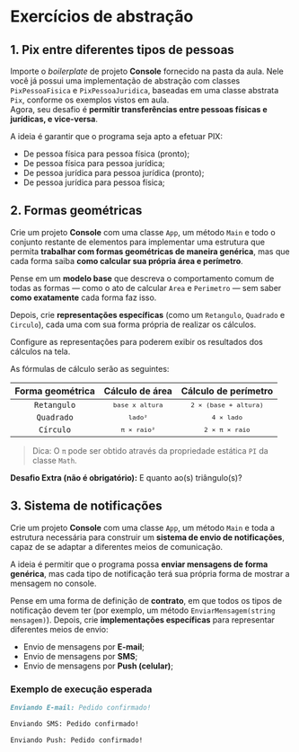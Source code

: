 # Exercícios de abstração

## 1. Pix entre diferentes tipos de pessoas

Importe o _boilerplate_ de projeto **Console** fornecido na pasta da aula. Nele você já possui uma implementação de abstração com classes `PixPessoaFisica` e `PixPessoaJuridica`, baseadas em uma classe abstrata `Pix`, conforme os exemplos vistos em aula.  
Agora, seu desafio é **permitir transferências entre pessoas físicas e jurídicas, e vice-versa**.

A ideia é garantir que o programa seja apto a efetuar PIX:
  
- De pessoa física para pessoa física (pronto);
- De pessoa física para pessoa jurídica;
- De pessoa jurídica para pessoa jurídica (pronto);
- De pessoa jurídica para pessoa física;

## 2. Formas geométricas

Crie um projeto **Console** com uma classe `App`, um método `Main` e todo o conjunto restante de elementos para implementar uma estrutura que permita **trabalhar com formas geométricas de maneira genérica**, mas que cada forma saiba **como calcular sua própria área e perímetro**.

Pense em um **modelo base** que descreva o comportamento comum de todas as formas — como o ato de calcular `Area` e `Perimetro` — sem saber **como exatamente** cada forma faz isso.

Depois, crie **representações específicas** (como um `Retangulo`, `Quadrado` e `Circulo`), cada uma com sua forma própria de realizar os cálculos.

Configure as representações para poderem exibir os resultados dos cálculos na tela.

As fórmulas de cálculo serão as seguintes:

| Forma geométrica | Cálculo de área | Cálculo de perímetro |
| :-: | :-: | :-: |
| `Retangulo` | <small>`base x altura`</small> | <small>`2 × (base + altura)`</small> |
| `Quadrado` | <small>`lado²`</small> | <small>`4 × lado`</small> |
| `Círculo` | <small>`π × raio²`</small> | <small>`2 × π × raio`</small> |

> Dica: O `π` pode ser obtido através da propriedade estática `PI` da classe `Math`.

**Desafio Extra (não é obrigatório):** E quanto ao(s) triângulo(s)?

## 3. Sistema de notificações

Crie um projeto **Console** com uma classe `App`, um método `Main` e toda a estrutura necessária para construir um **sistema de envio de notificações**, capaz de se adaptar a diferentes meios de comunicação.

A ideia é permitir que o programa possa **enviar mensagens de forma genérica**, mas cada tipo de notificação terá sua própria forma de mostrar a mensagem no console.

Pense em uma forma de definição de **contrato**, em que todos os tipos de notificação devem ter (por exemplo, um método `EnviarMensagem(string mensagem)`).
Depois, crie **implementações específicas** para representar diferentes meios de envio:

- Envio de mensagens por **E-mail**;
- Envio de mensagens por **SMS**;
- Envio de mensagens por **Push (celular)**;

### Exemplo de execução esperada

```markdown
Enviando E-mail: Pedido confirmado!

Enviando SMS: Pedido confirmado!

Enviando Push: Pedido confirmado!
```
